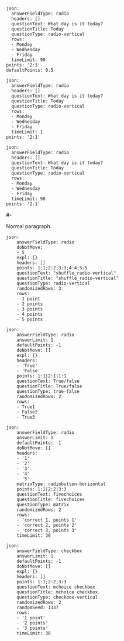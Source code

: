 ``` {question="true" plugin="qst" #test1}
json:
  answerFieldType: radio
  headers: []
  questionText: What day is it today?
  questionTitle: Today
  questionType: radio-vertical
  rows:
  - Monday
  - Wednesday
  - Friday
  timeLimit: 90
points: '2:1'
defaultPoints: 0.5
```

``` {plugin="qst" #test2}
json:
  answerFieldType: radio
  headers: []
  questionText: What day is it today?
  questionTitle: Today
  questionType: radio-vertical
  rows:
  - Monday
  - Wednesday
  - Friday
  timeLimit: 1
points: '2:1'
```

``` {question="true" #test3}
json:
  answerFieldType: radio
  headers: []
  questionText: What day is it today?
  questionTitle: Today
  questionType: radio-vertical
  rows:
  - Monday
  - Wednesday
  - Friday
  timeLimit: 90
points: '2:1'
```
#-

Normal paragraph.


``` {question="true" plugin="qst" #test_shuffle_radio-vertical}
json:
    answerFieldType: radio
    doNotMove:
    - 5
    expl: {}
    headers: []
    points: 1:1;2:2;3:3;4:4;5:5
    questionText: "shuffle_radio-vertical"
    questionTitle: "shuffle_radio-vertical"
    questionType: radio-vertical
    randomizedRows: 3
    rows:
    - 1 point
    - 2 points
    - 3 points
    - 4 points
    - 5 points
```

``` {question="true" plugin="qst" #test_shuffle_true-false}
json:
    answerFieldType: radio
    answerLimit: 1
    defaultPoints: -1
    doNotMove: []
    expl: {}
    headers:
    - 'True'
    - 'False'
    points: 1:1|2:1|1:1
    questionText: True/false
    questionTitle: True/false
    questionType: true-false
    randomizedRows: 2
    rows:
    - True1
    - False2
    - True3
```

``` {question="true" plugin="qst" #test_shuffle_matrix}
json:
    answerFieldType: radio
    answerLimit: 1
    defaultPoints: -1
    doNotMove: []
    headers:
    - '1'
    - '2'
    - '3'
    - '4'
    - '5'
    matrixType: radiobutton-horizontal
    points: 1:1|2:2|3:3
    questionText: fivechoices
    questionTitle: fivechoices
    questionType: matrix
    randomizedRows: 2
    rows:
    - 'correct 1, points 1'
    - 'correct 2, points 2'
    - 'correct 3, points 3'
    timeLimit: 30
```

``` {question="true" plugin="qst" #test_checkbox-vertical}
json:
    answerFieldType: checkbox
    answerLimit: 1
    defaultPoints: -1
    doNotMove: []
    expl: {}
    headers: []
    points: 1:1;2:2;3:3
    questionText: mchoice checkbox
    questionTitle: mchoice checkbox
    questionType: checkbox-vertical
    randomizedRows: 2
    randomSeed: 1337
    rows:
    - '1 point'
    - '2 points'
    - '3 points'
    timeLimit: 30
```
